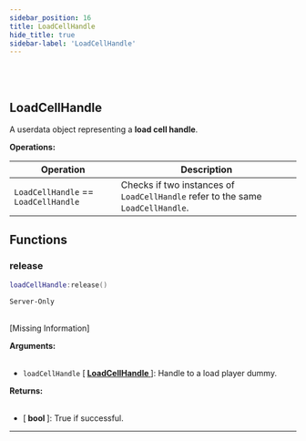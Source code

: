 ```yaml
---
sidebar_position: 16
title: LoadCellHandle
hide_title: true
sidebar-label: 'LoadCellHandle'
---
```


<br></br>

## LoadCellHandle

A userdata object representing a <strong>load cell handle</strong>.

<strong>Operations:</strong>

| Operation   | Description |
| ----------- | ----------- |
| <code>LoadCellHandle</code> == <code>LoadCellHandle</code> | Checks if two instances of <code>LoadCellHandle</code> refer to the same <code>LoadCellHandle</code>. |

## Functions

### release

```lua
loadCellHandle:release()
```
<code>Server-Only</code> <br></br>

[Missing Information]

<strong>Arguments:</strong> <br></br>

- <code>loadCellHandle</code> [<strong> <a href="/docs/Game-Script-Environment/Userdata/LoadCellHandle"> LoadCellHandle </a> </strong>]: Handle to a load player dummy.

<strong>Returns:</strong> <br></br>

- [<strong> bool </strong>]: True if successful.

---

